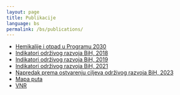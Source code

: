 ```yaml
---
layout: page
title: Publikacije
language: bs
permalink: /bs/publications/
---
```


<div>
    <ul class="publications">
        <li><a href="http://bhas.gov.ba/data/Publikacije/Metodologije/ENV_00_2020_MD_0_BS.pdf" target="_blank">Hemikalije i otpad u Programu 2030</a> </li>
        <li><a href="http://bhas.gov.ba/data/Publikacije/Bilteni/2019/SDG_00_2018_TB_0_BS.pdf" target="_blank">Indikatori održivog razvoja BiH, 2018</a> </li>
        <li><a href="http://bhas.gov.ba/data/Publikacije/Bilteni/2021/SDG_00_2019_TB_0_BS.pdf" target="_blank">Indikatori održivog razvoja BiH, 2019</a> </li>
        <li><a href="http://bhas.gov.ba/data/Publikacije/Bilteni/2022/SDG_00_2021_TB_1_BS.pdf" target="_blank">Indikatori održivog razvoja BiH, 2021</a> </li>
        <li><a href="http://bhas.gov.ba/data/Publikacije/Saopstenja/2023/SDG_01_2023_Y1_1_BS.pdf" target="_blank">Napredak prema ostvarenju ciljeva održivog razvoja BiH, 2023</a> </li>
        <li><a href="http://bhas.gov.ba/data/Publikacije/Metodologije/SDG_00_2020_MD_0_BS.pdf" target="_blank">Mapa puta</a> </li>
        <li><a href="http://bhas.gov.ba/data/Publikacije/Metodologije/SDG_00_2019_MD_0_BS.pdf" target="_blank">VNR</a> </li>
    </ul>
</div>
